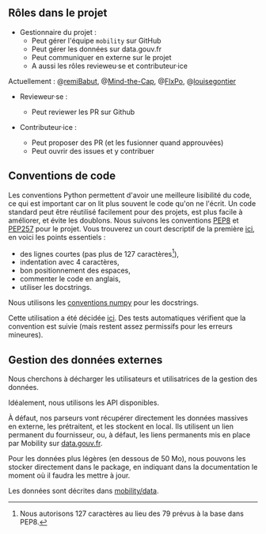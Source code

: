 ## Rôles dans le projet

* Gestionnaire du projet :
   * Peut gérer l'équipe `mobility` sur GitHub
   * Peut gérer les données sur data.gouv.fr
   * Peut communiquer en externe sur le projet
   * A aussi les rôles revieweu·se et contributeur·ice

 Actuellement : @[remiBabut](https://github.com/remiBabut), @[Mind-the-Cap](https://github.com/Mind-the-Cap), @[FlxPo](https://github.com/FlxPo), @[louisegontier](https://github.com/louisegontier)

* Revieweur·se :
   * Peut reviewer les PR sur Github

* Contributeur·ice :
   * Peut proposer des PR (et les fusionner quand approuvées)
   * Peut ouvrir des issues et y contribuer

## Conventions de code
Les conventions Python permettent d'avoir une meilleure lisibilité du code, ce qui est important car on lit plus souvent le code qu'on ne l'écrit.
Un code standard peut être réutilisé facilement pour des projets, est plus facile à améliorer, et évite les doublons.
Nous suivons les conventions  [PEP8](https://peps.python.org/pep-0008/) et [PEP257](https://peps.python.org/pep-0257/) pour le projet.
Vous trouverez un court descriptif de la première [ici](https://python.doctor/page-pep-8-bonnes-pratiques-coder-python-apprendre), en voici les points essentiels :
* des lignes courtes (pas plus de 127 caractères[^1]),
* indentation avec 4 caractères,
* bon positionnement des espaces,
* commenter le code en anglais,
* utiliser les docstrings.

Nous utilisons les [conventions numpy](https://numpydoc.readthedocs.io/en/latest/format.html) pour les docstrings.

Cette utilisation a été décidée [ici](https://github.com/mobility-team/mobility/issues/20). Des tests automatiques vérifient que la convention est suivie (mais restent assez permissifs pour les erreurs mineures).

## Gestion des données externes
Nous cherchons à décharger les utilisateurs et utilisatrices de la gestion des données.

Idéalement, nous utilisons les API disponibles.

À défaut, nos parseurs vont récupérer directement les données massives en externe, les prétraitent, et les stockent en local.
Ils utilisent un lien permanent du fournisseur, ou, à défaut, les liens permanents mis en place par Mobility sur [data.gouv.fr](https://www.data.gouv.fr/fr/organizations/mobility/).

Pour les données plus légères (en dessous de 50 Mo), nous pouvons les stocker directement dans le package, en indiquant dans la documentation le moment où il faudra les mettre à jour.

Les données sont décrites dans [mobility/data](https://github.com/mobility-team/mobility/tree/main/mobility/data).


[^1]: Nous autorisons 127 caractères au lieu des 79 prévus à la base dans PEP8.
